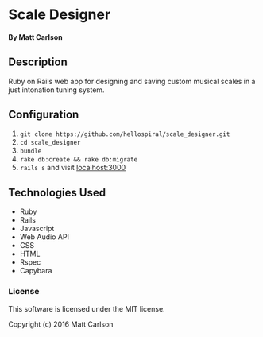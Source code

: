 # Scale Designer

#### By Matt Carlson

## Description

Ruby on Rails web app for designing and saving custom musical scales in a just intonation tuning system.


## Configuration

1. `git clone https://github.com/hellospiral/scale_designer.git`
1. `cd scale_designer`
1. `bundle`
1. `rake db:create && rake db:migrate`
1. `rails s` and visit [localhost:3000](http://localhost:3000)

## Technologies Used

* Ruby
* Rails
* Javascript
* Web Audio API
* CSS
* HTML
* Rspec
* Capybara

### License

This software is licensed under the MIT license.

Copyright (c) 2016 Matt Carlson
